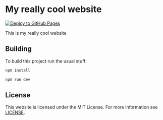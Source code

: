 # My really cool website

[![Deploy to GitHub Pages](https://github.com/JuliusDeBoer/JuliusDeBoer.github.io/actions/workflows/deploy.yml/badge.svg)](https://github.com/JuliusDeBoer/JuliusDeBoer.github.io/actions/workflows/deploy.yml)

This is my really cool website

## Building

To build this project run the usual stuff:

```sh
npm install
```

```sh
npm run dev
```

## License

This website is licensed under the MIT License. For more information see
[LICENSE](LICENSE).
